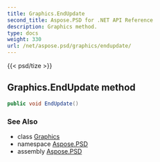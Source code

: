 ```yaml
---
title: Graphics.EndUpdate
second_title: Aspose.PSD for .NET API Reference
description: Graphics method. 
type: docs
weight: 330
url: /net/aspose.psd/graphics/endupdate/
---
```

{{< psd/tize >}}
## Graphics.EndUpdate method

```csharp
public void EndUpdate()
```

### See Also

* class [Graphics](../)
* namespace [Aspose.PSD](../../graphics/)
* assembly [Aspose.PSD](../../../)


